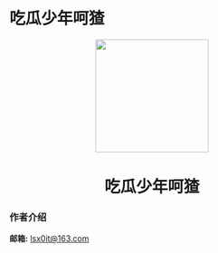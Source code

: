 # 吃瓜少年呵猹

<p align="center">
<img src="https://docsify.js.org/_media/icon.svg" width="200" height="200"/>
</p>
<h1 align="center">吃瓜少年呵猹</h1>

### 作者介绍

**邮箱:**  lsx0it@163.com

